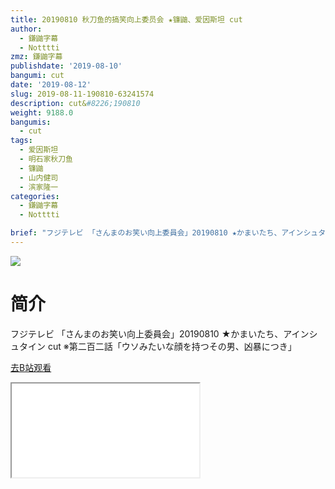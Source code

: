```yaml
---
title: 20190810 秋刀鱼的搞笑向上委员会 ★镰鼬、爱因斯坦 cut
author:
  - 鎌鼬字幕
  - Notttti
zmz: 鎌鼬字幕
publishdate: '2019-08-10'
bangumi: cut
date: '2019-08-12'
slug: 2019-08-11-190810-63241574
description: cut&#8226;190810
weight: 9188.0
bangumis: 
  - cut
tags:
  - 爱因斯坦
  - 明石家秋刀鱼
  - 镰鼬
  - 山内健司
  - 滨家隆一
categories:
  - 鎌鼬字幕
  - Notttti

brief: "フジテレビ 「さんまのお笑い向上委員会」20190810 ★かまいたち、アインシュタイン cut ※第二百二話「ウソみたいな顔を持つその男、凶暴につき」"
---
```

![](https://raw.githubusercontent.com/tcgriffith/owaraisite/master/static/tmpimg/d78bc4d7018dddf889848284430ad7bbaa67dab8.jpg.480.jpg)
# 简介  
フジテレビ
「さんまのお笑い向上委員会」20190810 ★かまいたち、アインシュタイン cut
※第二百二話「ウソみたいな顔を持つその男、凶暴につき」  

[去B站观看](https://www.bilibili.com/video/av63241574/)
<div class ="resp-container"><iframe class="testiframe" src="//player.bilibili.com/player.html?aid=63241574"", scrolling="no", allowfullscreen="true" > </iframe></div> 

